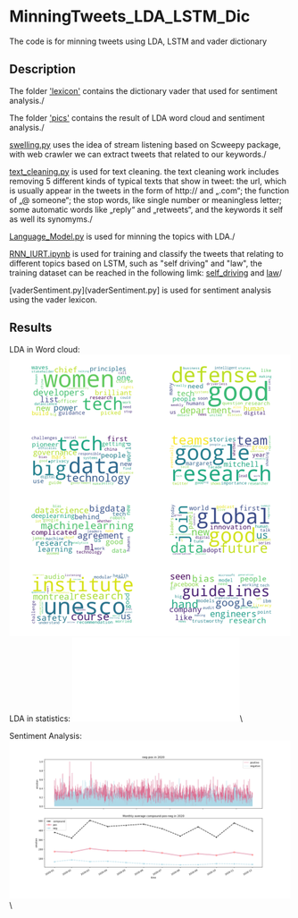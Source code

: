 # MinningTweets_LDA_LSTM_Dic
The code is for minning tweets using LDA, LSTM and vader dictionary
## Description
The folder ['lexicon'](lexicon) contains the dictionary vader that used for sentiment analysis./

The folder ['pics'](pics) contains the result of LDA word cloud and sentiment analysis./

[swelling.py](swelling.py) uses the idea of stream listening based on Scweepy package, with web crawler we can extract tweets that related to our keywords./

[text_cleaning.py](text_cleaning.py) is used for text cleaning. the text cleaning work includes removing 5 different kinds of typical texts that show in tweet: the url, which is usually appear in the tweets in the form of http:// and „.com“; the function of „@ someone“; the stop words, like single number or meaningless letter; some automatic words like „reply“ and „retweets“, and the keywords it self as well its synomyms./

[Language_Model.py](Language_Model.py) is used for minning the topics with LDA./

[RNN_IURT.ipynb](RNN_IURT.ipynb) is used for training and classify the tweets that relating to different topics based on LSTM, such as "self driving" and "law", the training dataset can be reached in the following limk: [self_driving](https://drive.google.com/file/d/1sQ7Wi643bvsda_m_k6nuKgPYhkCB1igK/view?usp=drive_link) and [law](https://drive.google.com/file/d/1dB8VPUykNdjepeXIT6wLel7tpEfw3Rur/view?usp=drive_link)/

[vaderSentiment.py](vaderSentiment.py] is used for sentiment analysis using the vader lexicon.

## Results
LDA in Word cloud:
![](/pics/image.png)\
LDA in statistics:
![](/pics/LDA_Vis.html)\

Sentiment Analysis:
![](/pics/Senti_general.png)\

